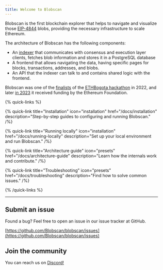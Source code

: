 ```yaml
---
title: Welcome to Blobscan
---
```


Blobscan is the first blockchain explorer that helps to navigate and visualize those [EIP-4844](https://www.eip4844.com) blobs, providing the necessary infrastructure to scale Ethereum.

The architecture of Blobscan has the following components:

- An [indexer](https://github.com/Blobscan/blobscan-indexer.rs) that communicates with consensus and execution layer clients, fetches blob information and stores it in a PostgreSQL database
- A frontend that allows navigating the data, having specific pages for blocks, transactions, addresses, and blobs.
- An API that the indexer can talk to and contains shared logic with the frontend.

Blobscan was one of the [finalists](https://twitter.com/ETHGlobal/status/1579249265557192704) of the [ETHBogota hackathon](https://bogota.ethglobal.com/) in 2022,
and later [in 2023](https://blog.ethereum.org/2023/02/14/layer-2-grants-roundup#-data-visualization) it received funding by the Ethereum Foundation.

{% quick-links %}

{% quick-link title="Installation" icon="installation" href="/docs/installation" description="Step-by-step guides to configuring and running Blobscan." /%}

{% quick-link title="Running locally" icon="installation" href="/docs/running-locally" description="Set up your local environment and run Blobscan." /%}

{% quick-link title="Architecture guide" icon="presets" href="/docs/architecture-guide" description="Learn how the internals work and contribute." /%}

{% quick-link title="Troubleshooting" icon="presets" href="/docs/troubleshooting" description="Find how to solve common issues." /%}

{% /quick-links %}

---

## Submit an issue

Found a bug? Feel free to open an issue in our issue tracker at GitHub.

[https://github.com/Blobscan/blobscan/issues](https://github.com/Blobscan/blobscan/issues)

## Join the community

You can reach us on [Discord!](https://discordapp.com/invite/fmqrqhkjHY/)
